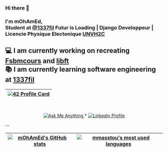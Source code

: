 ### Hi there 👋

### I'm mOhAmEd,<br/> Student at [@1337fil](https://1337.ma/) Futur is Loading | Django Developpeur | Licencie Physique Electonique [UNVH2C](http://www.fsb.univh2c.ma)
## 💻 I am currently working on recreating [Fsbmcours](https://github.com/mmasstou/Fsbmcours) and [libft](https://github.com/mmasstou/libft)<br/> 📚 I am currently learning software engineering at [1337fil](https://1337.ma/)


|[![42 Profile Card](https://1337-readme.vercel.app/api/profile?cursus=42cursus&login=mmasstou)](https://github.com/mmasstou)|
|:-:|
<br/>
<p align="center">
	<a href="#">
		<img alt="Ask Me Anything" src="https://img.shields.io/badge/-Ask_me_anything-blueviolet?style=flat&logo=Gmail&logoColor=white&link=mailto:mmasstou@student.1337.ma" />
	</a>
	<span> * </span>
	<a href="#">
		<img alt="Linkedin Profile" src="https://img.shields.io/badge/-Linkedin_Profile-0072b1?style=flat&logo=Linkedin&logoColor=white&link=#" />
	</a>
</p>
--

| [![mOhAmEd's GitHub stats](https://github-readme-stats-eight-virid.vercel.app/api?username=mmasstou&count_private=true&theme=calm&show_icons=true)](https://github.com/mmasstou?tab=repositories) | [![mmasstou's most used languages](https://github-readme-stats.vercel.app/api/top-langs/?username=mmasstou&layout=compact&hide_border=true&theme=jolly)](https://github.com/mmasstou?tab=repositories) |
|:-:|:-:|




